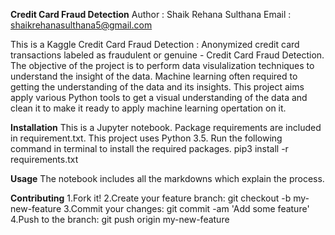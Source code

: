 **Credit Card Fraud Detection**
Author : Shaik Rehana Sulthana                   Email : shaikrehanasulthana5@gmail.com 

This is a Kaggle Credit Card Fraud Detection : Anonymized credit card transactions labeled as fraudulent or genuine - Credit Card Fraud Detection. The objective of the project is to perform data visulalization techniques to understand the insight of the data. Machine learning often required to getting the understanding of the data and its insights. This project aims apply various Python tools to get a visual understanding of the data and clean it to make it ready to apply machine learning opertation on it.

**Installation**
This is a Jupyter notebook. Package requirements are included in requirement.txt. This project uses Python 3.5. Run the following command in terminal to install the required packages. pip3 install -r requirements.txt

**Usage**
The notebook includes all the markdowns which explain the process.

**Contributing**
1.Fork it!
2.Create your feature branch: git checkout -b my-new-feature
3.Commit your changes: git commit -am 'Add some feature'
4.Push to the branch: git push origin my-new-feature
